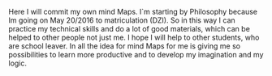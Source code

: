 Here I will commit my own mind Maps.
I`m starting by Philosophy because Im going on May 20/2016 to matriculation (DZI).
So in this way I can practice my technical skills and do a lot of good materials, which can be helped to other people not just me.
I hope I will help to other students, who are school leaver.
In all the idea for mind Maps for me is giving me so possibilities to learn more productive and to develop my imagination and my logic.
